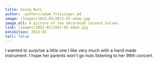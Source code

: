 ```yaml
---
title: Going Nuts
author: _authors/adam_freisinger.md
image: /images/2022-02/2022-02-adam.jpg
image_alt: A picture of two decorated coconut halves
link: /images/2022-02/2022-02-adam.jpg
exhibition: 2022-02
tall: false
---
```


I wanted to surprise a little one I like very much with a hand made instrument. I hope her parents won't go nuts listening to her 99th concert.